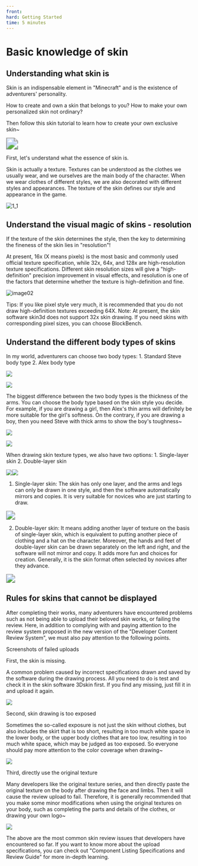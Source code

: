 ```yaml
--- 
front: 
hard: Getting Started 
time: 5 minutes 
--- 
```

# Basic knowledge of skin 

## Understanding what skin is 

Skin is an indispensable element in "Minecraft" and is the existence of adventurers' personality. 

How to create and own a skin that belongs to you? How to make your own personalized skin not ordinary? 

Then follow this skin tutorial to learn how to create your own exclusive skin~ 

<img src="././media/1_1/image14.png" style="zoom: 200%;" /> 

First, let's understand what the essence of skin is. 

Skin is actually a texture. Textures can be understood as the clothes we usually wear, and we ourselves are the main body of the character. When we wear clothes of different styles, we are also decorated with different styles and appearances. The texture of the skin defines our style and appearance in the game. 

![1\_1](././media/1_1/image01.png) 

## Understand the visual magic of skins - resolution 

If the texture of the skin determines the style, then the key to determining the fineness of the skin lies in "resolution"! 

At present, 16x (X means pixels) is the most basic and commonly used official texture specification, while 32x, 64x, and 128x are high-resolution texture specifications. Different skin resolution sizes will give a "high-definition" precision improvement in visual effects, and resolution is one of the factors that determine whether the texture is high-definition and fine. 

![image02](././media/1_1/image02.png) 

Tips: If you like pixel style very much, it is recommended that you do not draw high-definition textures exceeding 64X. Note: At present, the skin software skin3d does not support 32x skin drawing. If you need skins with corresponding pixel sizes, you can choose BlockBench. 

## Understand the different body types of skins 

In my world, adventurers can choose two body types: 1. Standard Steve body type 2. Alex body type 

![](././media/1_1/image03.png) 

![](././media/1_1/image04.png) 

The biggest difference between the two body types is the thickness of the arms. You can choose the body type based on the skin style you decide. For example, if you are drawing a girl, then Alex's thin arms will definitely be more suitable for the girl's softness. On the contrary, if you are drawing a boy, then you need Steve with thick arms to show the boy's toughness~ 

![](././media/1_1/image06.png)


![](././media/1_1/image05.png) 

When drawing skin texture types, we also have two options: 1. Single-layer skin 2. Double-layer skin 

![](././media/1_1/image08.png)![](././media/1_1/image07.png) 

1. Single-layer skin: The skin has only one layer, and the arms and legs can only be drawn in one style, and then the software automatically mirrors and copies. It is very suitable for novices who are just starting to draw. 

<img src="././media/1_1/image09.png" style="zoom:150%;" /> 

2. Double-layer skin: It means adding another layer of texture on the basis of single-layer skin, which is equivalent to putting another piece of clothing and a hat on the character. Moreover, the hands and feet of double-layer skin can be drawn separately on the left and right, and the software will not mirror and copy. It adds more fun and choices for creation. Generally, it is the skin format often selected by novices after they advance.

<img src="./media/1_1/image10.png" style="zoom:150%;" /> 

## Rules for skins that cannot be displayed 

After completing their works, many adventurers have encountered problems such as not being able to upload their beloved skin works, or failing the review. Here, in addition to complying with and paying attention to the review system proposed in the new version of the "Developer Content Review System", we must also pay attention to the following points. 

Screenshots of failed uploads 

First, the skin is missing. 

A common problem caused by incorrect specifications drawn and saved by the software during the drawing process. All you need to do is test and check it in the skin software 3Dskin first. If you find any missing, just fill it in and upload it again. 

![](./media/1_1/image11.png) 

Second, skin drawing is too exposed 

Sometimes the so-called exposure is not just the skin without clothes, but also includes the skirt that is too short, resulting in too much white space in the lower body, or the upper body clothes that are too low, resulting in too much white space, which may be judged as too exposed. So everyone should pay more attention to the color coverage when drawing~ 

![](./media/1_1/image12.png) 

Third, directly use the original texture 

Many developers like the original texture series, and then directly paste the original texture on the body after drawing the face and limbs. Then it will cause the review upload to fail. Therefore, it is generally recommended that you make some minor modifications when using the original textures on your body, such as completing the parts and details of the clothes, or drawing your own logo~ 

![](./media/1_1/image13.png) 

The above are the most common skin review issues that developers have encountered so far. If you want to know more about the upload specifications, you can check out "Component Listing Specifications and Review Guide" for more in-depth learning. 
